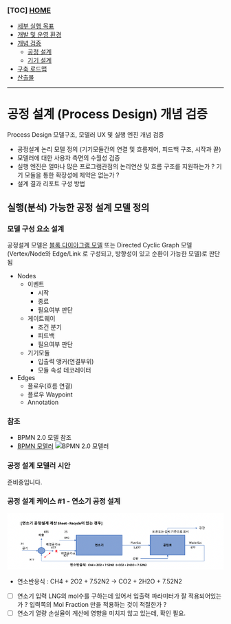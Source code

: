 ### [TOC] [HOME](/docs)

- [세부 실행 목표](/docs/concept.md)
- [개발 및 운영 환경](/docs/devops)
- [개념 검증](/docs/poc)
  - [공정 설계](./process-design.md)
  - [기기 설계](./device-design.md)
- [구축 로드맵](/docs/roadmap)
- [산출물](/docs/artifacts)

---

# 공정 설계 (Process Design) 개념 검증

Process Design 모델구조, 모델러 UX 및 실행 엔진 개념 검증

- 공정설계 논리 모델 정의 (기기모듈간의 연결 및 흐름제어, 피드백 구조, 시작과 끝)
- 모델러에 대한 사용자 측면의 수월성 검증
- 실행 엔진은 얼마나 많은 프로그램관점의 논리연산 및 흐름 구조를 지원하는가 ? 기기 모듈을 통한 확장성에 제약은 없는가 ?
- 설계 결과 리포트 구성 방법

## 실행(분석) 가능한 공정 설계 모델 정의

### 모델 구성 요소 설계

공정설계 모델은 [블록 다이아그램 모델](https://eleceng.dit.ie/gavin/Control/Block%20Diagrams/General%20Intro.htm)
또는 Directed Cyclic Graph 모델(Vertex/Node와 Edge/Link 로 구성되고, 방향성이 있고 순환이 가능한 모델)로 판단됨

- Nodes
  - 이벤트
    - 시작
    - 종료
    - 필요여부 판단
  - 게이트웨이
    - 조건 분기
    - 피드백
    - 필요여부 판단
  - 기기모듈
    - 입출력 앵커(연결부위)
    - 모듈 속성 데코레이터
- Edges
  - 플로우(흐름 연결)
  - 플로우 Waypoint
  - Annotation

### 참조

- BPMN 2.0 모델 참조
- [BPMN 모델러](https://demo.bpmn.io/bpmn)
  ![BPMN 2.0 모델러](https://bpmtips.com/wp-content/uploads/2020/06/Camunda-Modeler.png)

### 공정 설계 모델러 시안

준비중입니다.

### 공정 설계 케이스 #1 - 연소기 공정 설계

![연소기 공정 설계 모델](./images/burner-process-model.png)

- 연소반응식 : CH4 + 2O2 + 7.52N2 → CO2 + 2H2O + 7.52N2
- [ ] 연소기 입력 LNG의 mol수를 구하는데 있어서 입출력 파라미터가 잘 적용되어있는가 ? 입력쪽의 Mol Fraction 만을 적용하는 것이 적절한가 ?
- [ ] 연소기 열량 손실율이 계산에 영향을 미치지 않고 있는데, 확인 필요.
